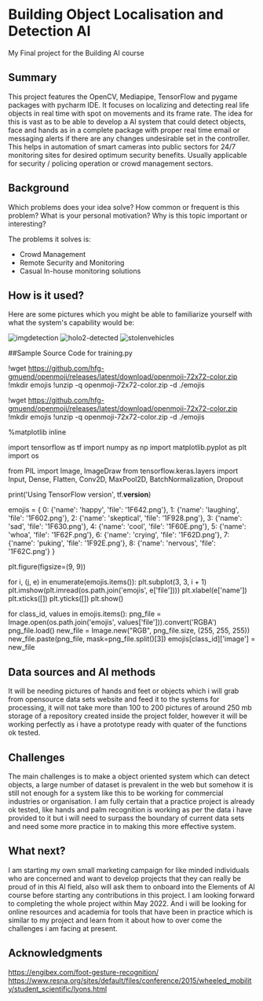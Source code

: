# Building Object Localisation and Detection AI

My Final project for the Building AI course

## Summary

This project features the OpenCV, Mediapipe, TensorFlow and pygame packages with pycharm IDE. It focuses on localizing and detecting real life objects in real time with spot on movements and its frame rate. The idea for this is vast as to be able to develop a AI system that could detect objects, face and hands as in a complete package with proper real time email or messaging alerts if there are any changes undesirable set in the controller. This helps in automation of smart cameras into public sectors for 24/7 monitoring sites for desired optimum security benefits. Usually applicable for security / policing operation or crowd management sectors. 


## Background

Which problems does your idea solve? How common or frequent is this problem? What is your personal motivation? Why is this topic important or interesting?

The problems it solves is: 
* Crowd Management
* Remote Security and Monitoring
* Casual In-house monitoring solutions


## How is it used?

Here are some pictures which you might be able to familiarize yourself with what the system's capability would be: 

![imgdetection](https://user-images.githubusercontent.com/71119638/131369737-3befdda1-8514-42ed-87d6-bdf73add767b.jpg)
![holo2-detected](https://user-images.githubusercontent.com/71119638/131369768-f8ad5651-ff54-4fde-9aa9-f5e27f778966.jpg)
![stolenvehicles](https://user-images.githubusercontent.com/71119638/131369926-7272a8f9-32b7-42ed-baf2-04dd6da4281a.jpg)



##Sample Source Code for training.py

!wget https://github.com/hfg-gmuend/openmoji/releases/latest/download/openmoji-72x72-color.zip
!mkdir emojis
!unzip -q openmoji-72x72-color.zip -d ./emojis

!wget https://github.com/hfg-gmuend/openmoji/releases/latest/download/openmoji-72x72-color.zip
!mkdir emojis
!unzip -q openmoji-72x72-color.zip -d ./emojis

%matplotlib inline

import tensorflow as tf
import numpy as np
import matplotlib.pyplot as plt
import os

from PIL import Image, ImageDraw
from tensorflow.keras.layers import Input, Dense, Flatten, Conv2D, MaxPool2D, BatchNormalization, Dropout

print('Using TensorFlow version', tf.__version__)

emojis = {
    0: {'name': 'happy', 'file': '1F642.png'},
    1: {'name': 'laughing', 'file': '1F602.png'},
    2: {'name': 'skeptical', 'file': '1F928.png'},
    3: {'name': 'sad', 'file': '1F630.png'},
    4: {'name': 'cool', 'file': '1F60E.png'},
    5: {'name': 'whoa', 'file': '1F62F.png'},
    6: {'name': 'crying', 'file': '1F62D.png'},
    7: {'name': 'puking', 'file': '1F92E.png'},
    8: {'name': 'nervous', 'file': '1F62C.png'}
}

plt.figure(figsize=(9, 9))

for i, (j, e) in enumerate(emojis.items()):
    plt.subplot(3, 3, i + 1)
    plt.imshow(plt.imread(os.path.join('emojis', e['file'])))
    plt.xlabel(e['name'])
    plt.xticks([])
    plt.yticks([])
plt.show()

for class_id, values in emojis.items():
    png_file = Image.open(os.path.join('emojis', values['file'])).convert('RGBA')
    png_file.load()
    new_file = Image.new("RGB", png_file.size, (255, 255, 255))
    new_file.paste(png_file, mask=png_file.split()[3])
    emojis[class_id]['image'] = new_file
    
    


## Data sources and AI methods
It will be needing pictures of hands and feet or objects which i will grab from opensource data sets website and feed it to the systems for processing, it will not take more than 100 to 200 pictures of around 250 mb storage of a repository created inside the project folder, however it will be working perfectly as i have a prototype ready with quater of the functions ok tested.

## Challenges

The main challenges is to make a object oriented system which can detect objects, a large number of dataset is prevalent in the web but somehow it is still not enough for a system like this to be working for commercial industries or organisation. I am fully certain that a practice project is already ok tested, like hands and palm recognition is working as per the data i have provided to it but i will need to surpass the boundary of current data sets and need some more practice in to making this more effective system. 

## What next?

I am starting my own small marketing campaign for like minded individuals who are concerned and want to develop projects that they can really be proud of in this AI field, also will ask them to onboard into the Elements of AI course before starting any contributions in this project. I am looking forward to completing the whole project within May 2022. And i will be looking for online resources and academia for tools that have been in practice which is similar to my project and learn from it about how to over come the challenges i am facing at present.   


## Acknowledgments
https://engibex.com/foot-gesture-recognition/
https://www.resna.org/sites/default/files/conference/2015/wheeled_mobility/student_scientific/lyons.html

